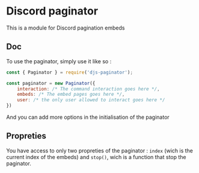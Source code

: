 # Discord paginator

This is a module for Discord pagination embeds

## Doc

To use the paginator, simply use it like so :

```js
const { Paginator } = require('djs-paginator');

const paginator = new Paginator({
    interaction: /* The command interaction goes here */,
    embeds: /* The embed pages goes here */,
    user: /* the only user allowed to interact goes here */
})
```

And you can add more options in the initialisation of the paginator

## Propreties

You have access to only two propreties of the paginator : `index` (wich is the current index of the embeds) and `stop()`, wich is a function that stop the paginator.

